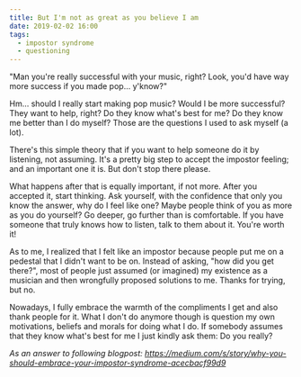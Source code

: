```yaml
---
title: But I'm not as great as you believe I am
date: 2019-02-02 16:00
tags:
  - impostor syndrome
  - questioning
---
```


"Man you're really successful with your music, right? Look, you'd have way more success if you made pop… y'know?"

<!-- more -->

Hm… should I really start making pop music? Would I be more successful? They want to help, right? Do they know what's best for me? Do they know me better than I do myself? Those are the questions I used to ask myself (a lot).

There's this simple theory that if you want to help someone do it by listening, not assuming. It's a pretty big step to accept the impostor feeling; and an important one it is. But don't stop there please.

What happens after that is equally important, if not more. After you accepted it, start thinking. Ask yourself, with the confidence that only you know the answer, why do I feel like one? Maybe people think of you as more as you do yourself? Go deeper, go further than is comfortable. If you have someone that truly knows how to listen, talk to them about it. You're worth it!

As to me, I realized that I felt like an impostor because people put me on a pedestal that I didn't want to be on. Instead of asking, "how did you get there?", most of people just assumed (or imagined) my existence as a musician and then wrongfully proposed solutions to me. Thanks for trying, but no. 

Nowadays, I fully embrace the warmth of the compliments I get and also thank people for it. What I don't do anymore though is question my own motivations, beliefs and morals for doing what I do. If somebody assumes that they know what's best for me I just kindly ask them: Do you really?

*As an answer to following blogpost: https://medium.com/s/story/why-you-should-embrace-your-impostor-syndrome-acecbacf99d9*
